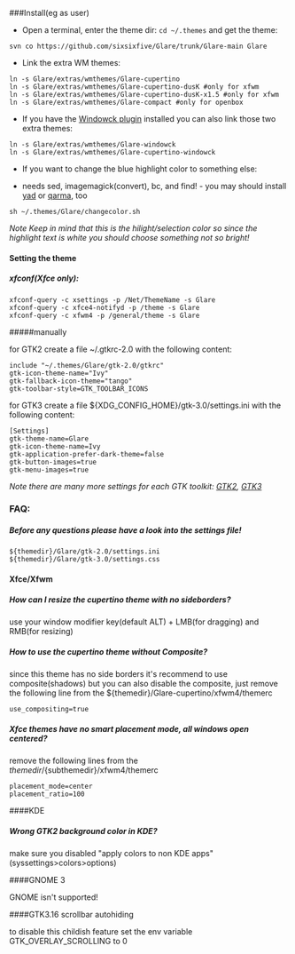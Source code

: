 ###Install(eg as user)

- Open a terminal, enter the theme dir: `cd ~/.themes` and get the theme: 

```svn co https://github.com/sixsixfive/Glare/trunk/Glare-main Glare```

- Link the extra WM themes: 

```
ln -s Glare/extras/wmthemes/Glare-cupertino
ln -s Glare/extras/wmthemes/Glare-cupertino-dusK #only for xfwm
ln -s Glare/extras/wmthemes/Glare-cupertino-dusK-x1.5 #only for xfwm
ln -s Glare/extras/wmthemes/Glare-compact #only for openbox
```

- If you have the [Windowck plugin](http://goodies.xfce.org/projects/panel-plugins/xfce4-windowck-plugin) installed you can also link those two extra themes: 

```
ln -s Glare/extras/wmthemes/Glare-windowck
ln -s Glare/extras/wmthemes/Glare-cupertino-windowck
```
- If you want to change the blue highlight color to something else: 

 * needs sed, imagemagick(convert), bc, and find! - you may should install [yad](http://sourceforge.net/projects/yad-dialog) or [qarma](https://github.com/luebking/qarma), too

```
sh ~/.themes/Glare/changecolor.sh
```
*Note Keep in mind that this is the hilight/selection color so since the highlight text is white you should choose something not so bright!*

#### Setting the theme
##### xfconf(Xfce only):

```
xfconf-query -c xsettings -p /Net/ThemeName -s Glare
xfconf-query -c xfce4-notifyd -p /theme -s Glare
xfconf-query -c xfwm4 -p /general/theme -s Glare
```
#####manually

for GTK2 create a file ~/.gtkrc-2.0 with the following content:

```
include "~/.themes/Glare/gtk-2.0/gtkrc"
gtk-icon-theme-name="Ivy"
gtk-fallback-icon-theme="tango"
gtk-toolbar-style=GTK_TOOLBAR_ICONS
```

for GTK3 create a file ${XDG_CONFIG_HOME}/gtk-3.0/settings.ini with the following content:

```
[Settings]
gtk-theme-name=Glare
gtk-icon-theme-name=Ivy
gtk-application-prefer-dark-theme=false
gtk-button-images=true
gtk-menu-images=true
```
*Note there are many more settings for each GTK toolkit: [GTK2](https://developer.gnome.org/gtk2/stable/GtkSettings.html#GtkSettings.properties), [GTK3](https://developer.gnome.org/gtk3/stable/GtkSettings.html#GtkSettings)*

### FAQ:

##### Before any questions please have a look into the settings file!

    ${themedir}/Glare/gtk-2.0/settings.ini
    ${themedir}/Glare/gtk-3.0/settings.css

#### Xfce/Xfwm

##### How can I resize the cupertino theme with no sideborders?

use your window modifier key(default ALT) + LMB(for dragging) and RMB(for resizing)

##### How to use the cupertino theme without Composite?

since this theme has no side borders it's recommend to use composite(shadows)
but you can also disable the composite, just remove the following line from
the ${themedir}/Glare-cupertino/xfwm4/themerc

```
use_compositing=true
```
##### Xfce themes have no smart placement mode, all windows open centered?

remove the following lines from the ${themedir}/${subthemedir}/xfwm4/themerc

```
placement_mode=center
placement_ratio=100
```
####KDE

##### Wrong GTK2 background color in KDE?

make sure you disabled "apply colors to non KDE apps" (syssettings>colors>options)

####GNOME 3

GNOME isn't supported!

####GTK3.16 scrollbar autohiding

to disable this childish feature set the env variable GTK_OVERLAY_SCROLLING to 0

